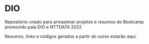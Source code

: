 # DIO
Repositório criado para armazenar projetos e resumos do Bootcamp promovido pala DIO e NTTDATA 2022

Resumos, links e códigos gerados a partir do curso estarão aqui.
